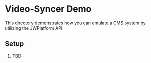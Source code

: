 # Video-Syncer Demo

This directory demonstrates how you can emulate a CMS system by utilizing
the JWPlatform API.

## Setup

1. TBD